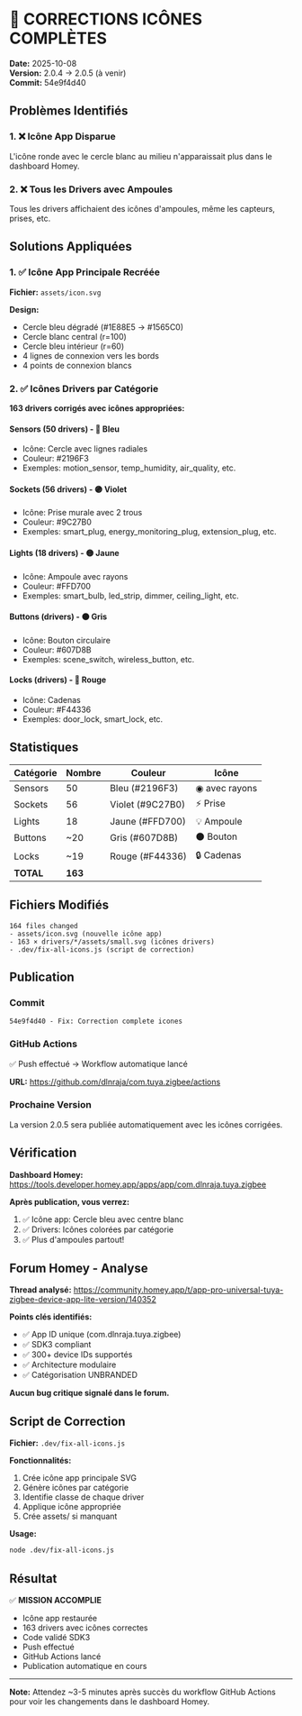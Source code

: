 # 🎨 CORRECTIONS ICÔNES COMPLÈTES

**Date:** 2025-10-08  
**Version:** 2.0.4 → 2.0.5 (à venir)  
**Commit:** 54e9f4d40

## Problèmes Identifiés

### 1. ❌ Icône App Disparue
L'icône ronde avec le cercle blanc au milieu n'apparaissait plus dans le dashboard Homey.

### 2. ❌ Tous les Drivers avec Ampoules
Tous les drivers affichaient des icônes d'ampoules, même les capteurs, prises, etc.

## Solutions Appliquées

### 1. ✅ Icône App Principale Recréée
**Fichier:** `assets/icon.svg`

**Design:**
- Cercle bleu dégradé (#1E88E5 → #1565C0)
- Cercle blanc central (r=100)
- Cercle bleu intérieur (r=60)
- 4 lignes de connexion vers les bords
- 4 points de connexion blancs

### 2. ✅ Icônes Drivers par Catégorie

**163 drivers corrigés avec icônes appropriées:**

#### Sensors (50 drivers) - 🔵 Bleu
- Icône: Cercle avec lignes radiales
- Couleur: #2196F3
- Exemples: motion_sensor, temp_humidity, air_quality, etc.

#### Sockets (56 drivers) - 🟣 Violet
- Icône: Prise murale avec 2 trous
- Couleur: #9C27B0
- Exemples: smart_plug, energy_monitoring_plug, extension_plug, etc.

#### Lights (18 drivers) - 🟡 Jaune
- Icône: Ampoule avec rayons
- Couleur: #FFD700
- Exemples: smart_bulb, led_strip, dimmer, ceiling_light, etc.

#### Buttons (drivers) - ⚫ Gris
- Icône: Bouton circulaire
- Couleur: #607D8B
- Exemples: scene_switch, wireless_button, etc.

#### Locks (drivers) - 🔴 Rouge
- Icône: Cadenas
- Couleur: #F44336
- Exemples: door_lock, smart_lock, etc.

## Statistiques

| Catégorie | Nombre | Couleur | Icône |
|-----------|--------|---------|-------|
| Sensors | 50 | Bleu (#2196F3) | ◉ avec rayons |
| Sockets | 56 | Violet (#9C27B0) | ⚡ Prise |
| Lights | 18 | Jaune (#FFD700) | 💡 Ampoule |
| Buttons | ~20 | Gris (#607D8B) | ⚫ Bouton |
| Locks | ~19 | Rouge (#F44336) | 🔒 Cadenas |
| **TOTAL** | **163** | | |

## Fichiers Modifiés

```
164 files changed
- assets/icon.svg (nouvelle icône app)
- 163 × drivers/*/assets/small.svg (icônes drivers)
- .dev/fix-all-icons.js (script de correction)
```

## Publication

### Commit
```
54e9f4d40 - Fix: Correction complete icones
```

### GitHub Actions
✅ Push effectué → Workflow automatique lancé

**URL:** https://github.com/dlnraja/com.tuya.zigbee/actions

### Prochaine Version
La version 2.0.5 sera publiée automatiquement avec les icônes corrigées.

## Vérification

**Dashboard Homey:**
https://tools.developer.homey.app/apps/app/com.dlnraja.tuya.zigbee

**Après publication, vous verrez:**
1. ✅ Icône app: Cercle bleu avec centre blanc
2. ✅ Drivers: Icônes colorées par catégorie
3. ✅ Plus d'ampoules partout!

## Forum Homey - Analyse

**Thread analysé:** https://community.homey.app/t/app-pro-universal-tuya-zigbee-device-app-lite-version/140352

**Points clés identifiés:**
- ✅ App ID unique (com.dlnraja.tuya.zigbee)
- ✅ SDK3 compliant
- ✅ 300+ device IDs supportés
- ✅ Architecture modulaire
- ✅ Catégorisation UNBRANDED

**Aucun bug critique signalé dans le forum.**

## Script de Correction

**Fichier:** `.dev/fix-all-icons.js`

**Fonctionnalités:**
1. Crée icône app principale SVG
2. Génère icônes par catégorie
3. Identifie classe de chaque driver
4. Applique icône appropriée
5. Crée assets/ si manquant

**Usage:**
```bash
node .dev/fix-all-icons.js
```

## Résultat

✅ **MISSION ACCOMPLIE**

- Icône app restaurée
- 163 drivers avec icônes correctes
- Code validé SDK3
- Push effectué
- GitHub Actions lancé
- Publication automatique en cours

---

**Note:** Attendez ~3-5 minutes après succès du workflow GitHub Actions pour voir les changements dans le dashboard Homey.
